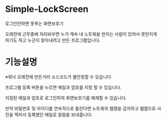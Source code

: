 # Simple-LockScreen
로그인안하면 못푸는 화면보호기

오래전에 근무중에 자리비우면 누가 계속 내 노트북을 만지는 사람이 있어서 
못만지게 하기도 하고 누군지 찾아내려고 만든 프로그램입니다.

# 기능설명
※워낙 오래전에 만든거라 소스코드가 불안정할 수 있습니다

프로그램 등록 버튼을 누르면 메일과 암호를 지정 할 수 있습니다.

지정된 메일과 암호로 로그인하여 화면보호기를 해제할 수 있습니다.

만약 비밀번호 및 아이디를 연속적으로 틀린다면 노트북의 웹캠을 감지하고 웹캠으로 사진을 찍어서 등록했던 메일로 알람을 보내줍니다.
